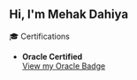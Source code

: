 ## Hi, I'm Mehak Dahiya
🎓 Certifications

- **Oracle Certified**  
  [View my Oracle Badge](https://catalog-education.oracle.com/pls/certview/sharebadge?id=623A3F855F1893FBCD7C5165EC436D8953BD52AB94E7D69ACA8B7E74DD95BE25)  

 
